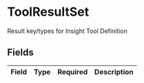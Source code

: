 # ToolResultSet

Result key/types for Insight Tool Definition


## Fields

| Field       | Type        | Required    | Description |
| ----------- | ----------- | ----------- | ----------- |